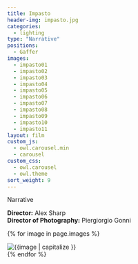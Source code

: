 ```yaml
---
title: Impasto
header-img: impasto.jpg
categories:
  - lighting
type: "Narrative"
positions:
  - Gaffer
images:
  - impasto01
  - impasto02
  - impasto03
  - impasto04
  - impasto05
  - impasto06
  - impasto07
  - impasto08
  - impasto09
  - impasto10
  - impasto11
layout: film
custom_js: 
  - owl.carousel.min
  - carousel
custom_css: 
  - owl.carousel
  - owl.theme
sort_weight: 9
---
```

Narrative

**Director:** Alex Sharp  
**Director of Photography:** Piergiorgio Gonni

<div id="image-slider" class="center-block owl-carousel owl-theme">
 
  {% for image in page.images %}
  <div class="item"><img src="/images/impasto/{{image}}.jpg" alt="{{image | capitalize }}"></div>
  {% endfor %}

</div>
